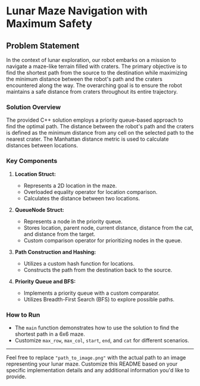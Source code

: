 # Lunar Maze Navigation with Maximum Safety

## Problem Statement

In the context of lunar exploration, our robot embarks on a mission to navigate a maze-like terrain filled with craters. The primary objective is to find the shortest path from the source to the destination while maximizing the minimum distance between the robot's path and the craters encountered along the way. The overarching goal is to ensure the robot maintains a safe distance from craters throughout its entire trajectory.

### Solution Overview

The provided C++ solution employs a priority queue-based approach to find the optimal path. The distance between the robot's path and the craters is defined as the minimum distance from any cell on the selected path to the nearest crater. The Manhattan distance metric is used to calculate distances between locations.

### Key Components

1. **Location Struct:**
   - Represents a 2D location in the maze.
   - Overloaded equality operator for location comparison.
   - Calculates the distance between two locations.

2. **QueueNode Struct:**
   - Represents a node in the priority queue.
   - Stores location, parent node, current distance, distance from the cat, and distance from the target.
   - Custom comparison operator for prioritizing nodes in the queue.

3. **Path Construction and Hashing:**
   - Utilizes a custom hash function for locations.
   - Constructs the path from the destination back to the source.

4. **Priority Queue and BFS:**
   - Implements a priority queue with a custom comparator.
   - Utilizes Breadth-First Search (BFS) to explore possible paths.

### How to Run

- The `main` function demonstrates how to use the solution to find the shortest path in a 6x6 maze.
- Customize `max_row`, `max_col`, `start`, `end`, and `cat` for different scenarios.


---

Feel free to replace `"path_to_image.png"` with the actual path to an image representing your lunar maze. Customize this README based on your specific implementation details and any additional information you'd like to provide.
